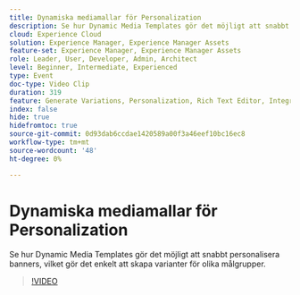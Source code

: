 ```yaml
---
title: Dynamiska mediamallar för Personalization
description: Se hur Dynamic Media Templates gör det möjligt att snabbt personalisera banners, vilket gör det enkelt att skapa varianter för olika målgrupper.
cloud: Experience Cloud
solution: Experience Manager, Experience Manager Assets
feature-set: Experience Manager, Experience Manager Assets
role: Leader, User, Developer, Admin, Architect
level: Beginner, Intermediate, Experienced
type: Event
doc-type: Video Clip
duration: 319
feature: Generate Variations, Personalization, Rich Text Editor, Integrations
index: false
hide: true
hidefromtoc: true
source-git-commit: 0d93dab6ccdae1420589a00f3a46eef10bc16ec8
workflow-type: tm+mt
source-wordcount: '48'
ht-degree: 0%

---
```



# Dynamiska mediamallar för Personalization

Se hur Dynamic Media Templates gör det möjligt att snabbt personalisera banners, vilket gör det enkelt att skapa varianter för olika målgrupper.

>[!VIDEO](https://video.tv.adobe.com/v/3459222/?learn=on&enablevpops)
